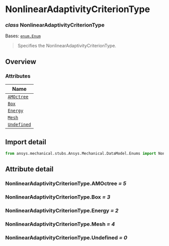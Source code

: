 # NonlinearAdaptivityCriterionType

<a id="NonlinearAdaptivityCriterionType"></a>

### *class* NonlinearAdaptivityCriterionType

Bases: [`enum.Enum`](https://docs.python.org/3/library/enum.html#enum.Enum)

> Specifies the NonlinearAdaptivityCriterionType.

> <!-- !! processed by numpydoc !! -->

<a id="overview"></a>

## Overview

### Attributes

| Name |
| ------------------------------------------------------------------------ |
| [`AMOctree`](#NonlinearAdaptivityCriterionType.AMOctree) |
| [`Box`](#NonlinearAdaptivityCriterionType.Box) |
| [`Energy`](#NonlinearAdaptivityCriterionType.Energy) |
| [`Mesh`](../../../ACT/Automation/Mechanical/MeshControls/Mesh.md#Mesh) |
| [`Undefined`](#NonlinearAdaptivityCriterionType.Undefined) |

<a id="import-detail"></a>

## Import detail

```python
from ansys.mechanical.stubs.Ansys.Mechanical.DataModel.Enums import NonlinearAdaptivityCriterionType
```

<a id="attribute-detail"></a>

## Attribute detail

<a id="NonlinearAdaptivityCriterionType.AMOctree"></a>

### NonlinearAdaptivityCriterionType.AMOctree *= 5*

<a id="NonlinearAdaptivityCriterionType.Box"></a>

### NonlinearAdaptivityCriterionType.Box *= 3*

<a id="NonlinearAdaptivityCriterionType.Energy"></a>

### NonlinearAdaptivityCriterionType.Energy *= 2*

<a id="NonlinearAdaptivityCriterionType.Mesh"></a>

### NonlinearAdaptivityCriterionType.Mesh *= 4*

<a id="NonlinearAdaptivityCriterionType.Undefined"></a>

### NonlinearAdaptivityCriterionType.Undefined *= 0*

